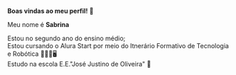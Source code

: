 **Boas vindas ao meu perfil!** 💙

Meu nome é **Sabrina**

Estou no segundo ano do ensino médio;                                                                                                                                                                                                  
Estou cursando o Alura Start por meio do Itnerário Formativo de Tecnologia e Robótica 👩🏻‍💻🖥️                                                                                                                                       
Estudo na escola E.E."José Justino de Oliveira" 🏫                                                                                                                                                                        
